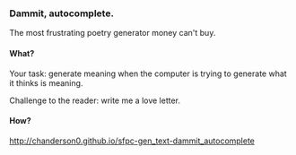 ### Dammit, autocomplete.
The most frustrating poetry generator money can't buy.


#### What?

Your task: generate meaning when the computer is trying to generate
what it thinks is meaning.

Challenge to the reader: write me a love letter.

#### How?

http://chanderson0.github.io/sfpc-gen_text-dammit_autocomplete

